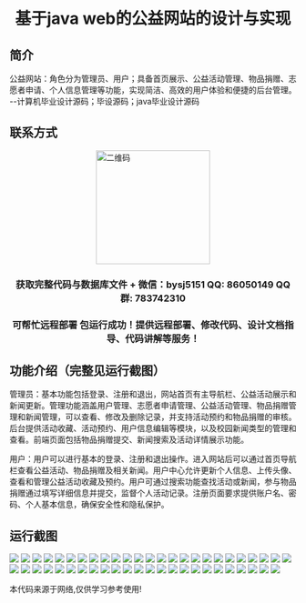 <p><h1 align="center">基于java web的公益网站的设计与实现</h1></p>

## 简介
公益网站：角色分为管理员、用户；具备首页展示、公益活动管理、物品捐赠、志愿者申请、个人信息管理等功能，实现简洁、高效的用户体验和便捷的后台管理。    --计算机毕业设计源码；毕设源码；java毕业设计源码


## 联系方式
<img src="https://bs-1329754181.cos.ap-shanghai.myqcloud.com/wx.jpg" alt="二维码" style="display: block; margin: 0 auto;" width="200px">
<p><h3 align="center">获取完整代码与数据库文件 + 微信：bysj5151 QQ: 86050149 QQ群: 783742310</h3></p>
<p><h3 align="center">可帮忙远程部署 包运行成功！提供远程部署、修改代码、设计文档指导、代码讲解等服务！</h3></p>

## 功能介绍（完整见运行截图）
管理员：基本功能包括登录、注册和退出，网站首页有主导航栏、公益活动展示和新闻更新。管理功能涵盖用户管理、志愿者申请管理、公益活动管理、物品捐赠管理和新闻管理，可以查看、修改及删除记录，并支持活动预约和物品捐赠的审核。后台提供活动收藏、活动预约、用户信息编辑等模块，以及校园新闻类型的管理和查看。前端页面包括物品捐赠提交、新闻搜索及活动详情展示功能。

用户：用户可以进行基本的登录、注册和退出操作。进入网站后可以通过首页导航栏查看公益活动、物品捐赠及相关新闻。用户中心允许更新个人信息、上传头像、查看和管理公益活动收藏及预约。用户可通过搜索功能查找活动或新闻，参与物品捐赠通过填写详细信息并提交，监督个人活动记录。注册页面要求提供账户名、密码、个人基本信息，确保安全性和隐私保护。


## 运行截图
![](https://bs-1329754181.cos.ap-shanghai.myqcloud.com/ssm/PublicWelfareWebsiteBasedOnJavaWeb/img/001.jpg)
![](https://bs-1329754181.cos.ap-shanghai.myqcloud.com/ssm/PublicWelfareWebsiteBasedOnJavaWeb/img/002.jpg)
![](https://bs-1329754181.cos.ap-shanghai.myqcloud.com/ssm/PublicWelfareWebsiteBasedOnJavaWeb/img/003.jpg)
![](https://bs-1329754181.cos.ap-shanghai.myqcloud.com/ssm/PublicWelfareWebsiteBasedOnJavaWeb/img/004.jpg)
![](https://bs-1329754181.cos.ap-shanghai.myqcloud.com/ssm/PublicWelfareWebsiteBasedOnJavaWeb/img/005.jpg)
![](https://bs-1329754181.cos.ap-shanghai.myqcloud.com/ssm/PublicWelfareWebsiteBasedOnJavaWeb/img/006.jpg)
![](https://bs-1329754181.cos.ap-shanghai.myqcloud.com/ssm/PublicWelfareWebsiteBasedOnJavaWeb/img/007.jpg)
![](https://bs-1329754181.cos.ap-shanghai.myqcloud.com/ssm/PublicWelfareWebsiteBasedOnJavaWeb/img/008.jpg)
![](https://bs-1329754181.cos.ap-shanghai.myqcloud.com/ssm/PublicWelfareWebsiteBasedOnJavaWeb/img/009.jpg)
![](https://bs-1329754181.cos.ap-shanghai.myqcloud.com/ssm/PublicWelfareWebsiteBasedOnJavaWeb/img/010.jpg)
![](https://bs-1329754181.cos.ap-shanghai.myqcloud.com/ssm/PublicWelfareWebsiteBasedOnJavaWeb/img/011.jpg)
![](https://bs-1329754181.cos.ap-shanghai.myqcloud.com/ssm/PublicWelfareWebsiteBasedOnJavaWeb/img/012.jpg)
![](https://bs-1329754181.cos.ap-shanghai.myqcloud.com/ssm/PublicWelfareWebsiteBasedOnJavaWeb/img/013.jpg)
![](https://bs-1329754181.cos.ap-shanghai.myqcloud.com/ssm/PublicWelfareWebsiteBasedOnJavaWeb/img/014.jpg)
![](https://bs-1329754181.cos.ap-shanghai.myqcloud.com/ssm/PublicWelfareWebsiteBasedOnJavaWeb/img/015.jpg)
![](https://bs-1329754181.cos.ap-shanghai.myqcloud.com/ssm/PublicWelfareWebsiteBasedOnJavaWeb/img/016.jpg)
![](https://bs-1329754181.cos.ap-shanghai.myqcloud.com/ssm/PublicWelfareWebsiteBasedOnJavaWeb/img/017.jpg)
![](https://bs-1329754181.cos.ap-shanghai.myqcloud.com/ssm/PublicWelfareWebsiteBasedOnJavaWeb/img/018.jpg)
![](https://bs-1329754181.cos.ap-shanghai.myqcloud.com/ssm/PublicWelfareWebsiteBasedOnJavaWeb/img/019.jpg)
![](https://bs-1329754181.cos.ap-shanghai.myqcloud.com/ssm/PublicWelfareWebsiteBasedOnJavaWeb/img/020.jpg)
![](https://bs-1329754181.cos.ap-shanghai.myqcloud.com/ssm/PublicWelfareWebsiteBasedOnJavaWeb/img/021.jpg)
![](https://bs-1329754181.cos.ap-shanghai.myqcloud.com/ssm/PublicWelfareWebsiteBasedOnJavaWeb/img/022.jpg)
![](https://bs-1329754181.cos.ap-shanghai.myqcloud.com/ssm/PublicWelfareWebsiteBasedOnJavaWeb/img/023.jpg)
![](https://bs-1329754181.cos.ap-shanghai.myqcloud.com/ssm/PublicWelfareWebsiteBasedOnJavaWeb/img/024.jpg)
![](https://bs-1329754181.cos.ap-shanghai.myqcloud.com/ssm/PublicWelfareWebsiteBasedOnJavaWeb/img/025.jpg)
![](https://bs-1329754181.cos.ap-shanghai.myqcloud.com/ssm/PublicWelfareWebsiteBasedOnJavaWeb/img/026.jpg)
![](https://bs-1329754181.cos.ap-shanghai.myqcloud.com/ssm/PublicWelfareWebsiteBasedOnJavaWeb/img/027.jpg)
![](https://bs-1329754181.cos.ap-shanghai.myqcloud.com/ssm/PublicWelfareWebsiteBasedOnJavaWeb/img/028.jpg)
![](https://bs-1329754181.cos.ap-shanghai.myqcloud.com/ssm/PublicWelfareWebsiteBasedOnJavaWeb/img/029.jpg)
![](https://bs-1329754181.cos.ap-shanghai.myqcloud.com/ssm/PublicWelfareWebsiteBasedOnJavaWeb/img/030.jpg)
![](https://bs-1329754181.cos.ap-shanghai.myqcloud.com/ssm/PublicWelfareWebsiteBasedOnJavaWeb/img/031.jpg)
![](https://bs-1329754181.cos.ap-shanghai.myqcloud.com/ssm/PublicWelfareWebsiteBasedOnJavaWeb/img/032.jpg)
![](https://bs-1329754181.cos.ap-shanghai.myqcloud.com/ssm/PublicWelfareWebsiteBasedOnJavaWeb/img/033.jpg)
![](https://bs-1329754181.cos.ap-shanghai.myqcloud.com/ssm/PublicWelfareWebsiteBasedOnJavaWeb/img/034.jpg)
![](https://bs-1329754181.cos.ap-shanghai.myqcloud.com/ssm/PublicWelfareWebsiteBasedOnJavaWeb/img/035.jpg)
![](https://bs-1329754181.cos.ap-shanghai.myqcloud.com/ssm/PublicWelfareWebsiteBasedOnJavaWeb/img/036.jpg)
![](https://bs-1329754181.cos.ap-shanghai.myqcloud.com/ssm/PublicWelfareWebsiteBasedOnJavaWeb/img/037.jpg)
![](https://bs-1329754181.cos.ap-shanghai.myqcloud.com/ssm/PublicWelfareWebsiteBasedOnJavaWeb/img/038.jpg)
![](https://bs-1329754181.cos.ap-shanghai.myqcloud.com/ssm/PublicWelfareWebsiteBasedOnJavaWeb/img/039.jpg)
![](https://bs-1329754181.cos.ap-shanghai.myqcloud.com/ssm/PublicWelfareWebsiteBasedOnJavaWeb/img/040.jpg)
![](https://bs-1329754181.cos.ap-shanghai.myqcloud.com/ssm/PublicWelfareWebsiteBasedOnJavaWeb/img/041.jpg)
![](https://bs-1329754181.cos.ap-shanghai.myqcloud.com/ssm/PublicWelfareWebsiteBasedOnJavaWeb/img/042.jpg)
![](https://bs-1329754181.cos.ap-shanghai.myqcloud.com/ssm/PublicWelfareWebsiteBasedOnJavaWeb/img/043.jpg)
![](https://bs-1329754181.cos.ap-shanghai.myqcloud.com/ssm/PublicWelfareWebsiteBasedOnJavaWeb/img/044.jpg)
![](https://bs-1329754181.cos.ap-shanghai.myqcloud.com/ssm/PublicWelfareWebsiteBasedOnJavaWeb/img/045.jpg)
![](https://bs-1329754181.cos.ap-shanghai.myqcloud.com/ssm/PublicWelfareWebsiteBasedOnJavaWeb/img/046.jpg)
![](https://bs-1329754181.cos.ap-shanghai.myqcloud.com/ssm/PublicWelfareWebsiteBasedOnJavaWeb/img/047.jpg)
![](https://bs-1329754181.cos.ap-shanghai.myqcloud.com/ssm/PublicWelfareWebsiteBasedOnJavaWeb/img/048.jpg)
![](https://bs-1329754181.cos.ap-shanghai.myqcloud.com/ssm/PublicWelfareWebsiteBasedOnJavaWeb/img/049.jpg)

<p>本代码来源于网络,仅供学习参考使用!</p>
